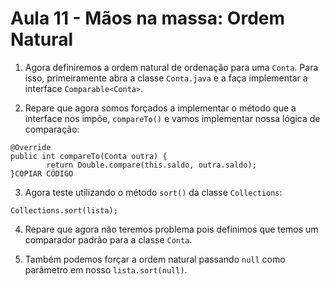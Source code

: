 # Aula 11 - Mãos na massa: Ordem Natural

1) Agora definiremos a ordem natural de ordenação para uma `Conta`. Para isso, primeiramente abra a classe `Conta.java` e a faça implementar a interface `Comparable<Conta>`.

2) Repare que agora somos forçados a implementar o método que a interface nos impõe, `compareTo()` e vamos implementar nossa lógica de comparação:

```
@Override
public int compareTo(Conta outra) {
        return Double.compare(this.saldo, outra.saldo);
}COPIAR CÓDIGO
```

3) Agora teste utilizando o método `sort()` da classe `Collections`:

`Collections.sort(lista);`

4) Repare que agora não teremos problema pois definimos que temos um comparador padrão para a classe `Conta`.

5) Também podemos forçar a ordem natural passando `null` como parâmetro em nosso `lista.sort(null)`.